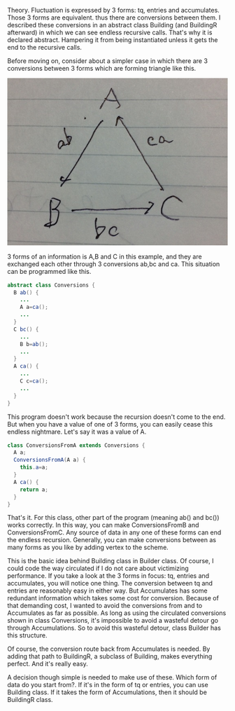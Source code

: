 Theory.
Fluctuation is expressed by 3 forms: tq, entries and accumulates.
Those 3 forms are equivalent. thus there are conversions between them.
I described these conversions in an abstract class Building (and BuildingR afterward) in which we can see endless recursive calls.
That's why it is declared abstract. Hampering it from being instantiated unless it gets the end to the recursive calls.

Before moving on, consider about a simpler case in which there are 3 conversions between 3 forms which are forming triangle like this.

![triangle](Builder01.jpg)

3 forms of an information is A,B and C in this example, and they are exchanged each other through 3 conversions ab,bc and ca.
This situation can be programmed like this.
```java
abstract class Conversions {
  B ab() {
    ...
    A a=ca();
    ...
  }
  C bc() {
    ...
    B b=ab();
    ...
  }
  A ca() {
    ...
    C c=ca();
    ...
  }
}
```
This program doesn't work because the recursion doesn't come to the end.
But when you have a value of one of 3 forms, you can easily cease this endless nightmare.
Let's say it was a value of A.
```java
class ConversionsFromA extends Conversions {
  A a;
  ConversionsFromA(A a) {
    this.a=a;
  }
  A ca() {
    return a;
  }
}
```
That's it. For this class, other part of the program (meaning ab() and bc()) works correctly.
In this way, you can make ConversionsFromB and ConversionsFromC.
Any source of data in any one of these forms can end the endless recursion.
Generally, you can make conversions between as many forms as you like by adding vertex to the scheme.

This is the basic idea behind Building class in Builder class.
Of course, I could code the way circulated if I do not care about victimizing performance.
If you take a look at the 3 forms in focus: tq, entries and accumulates, you will notice one thing.
The conversion between tq and entries are reasonably easy in either way.
But Accumulates has some redundant information which takes some cost for conversion.
Because of that demanding cost, I wanted to avoid the conversions from and to Accumulates as far as possible.
As long as using the circulated conversions shown in class Conversions, it's impossible to avoid a wasteful detour go through Accumulations.
So to avoid this wasteful detour, class Builder has this structure.

Of course, the conversion route back from Accumulates is needed.
By adding that path to BuildingR, a subclass of Building, makes everything perfect.
And it's really easy.

A decision though simple is needed to make use of these.
Which form of data do you start from?.
If it's in the form of tq or entries, you can use Building class.
If it takes the form of Accumulations, then it should be BuildingR class.
